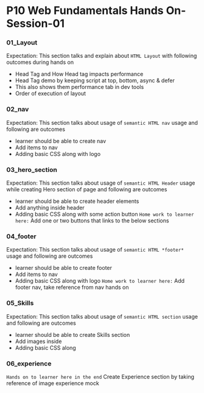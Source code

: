 # P10 Web Fundamentals Hands On- Session-01

### 01_Layout
Expectation: This section talks and explain about `HTML Layout` with following outcomes during hands on
 - Head Tag and How Head tag impacts performance
 - Head Tag demo by keeping script at top, bottom, async & defer
 - This also shows them performance tab in dev tools
 - Order of execution of layout

### 02_nav
Expectation: This section talks about usage of `semantic HTML nav` usage and following are outcomes
 - learner should be able to create nav
 - Add items to nav
 - Adding basic CSS along with logo

### 03_hero_section
Expectation: This section talks about usage of `semantic HTML Header` usage while creating Hero section of page and following are outcomes
 - learner should be able to create header elements
 - Add anything inside header
 - Adding basic CSS along with some action button
`Home work to learner here:` Add one or two buttons that links to the below sections

### 04_footer
Expectation: This section talks about usage of `semantic HTML *footer*` usage and following are outcomes
 - learner should be able to create footer
 - Add items to nav
 - Adding basic CSS along with logo
 `Home work to learner here:` Add footer nav, take reference from nav hands on

### 05_Skills
Expectation: This section talks about usage of `semantic HTML section` usage and following are outcomes
 - learner should be able to create Skills section
 - Add images inside
 - Adding basic CSS along

### 06_experience

 `Hands on to learner here in the end` Create Experience section by taking reference of image experience mock

